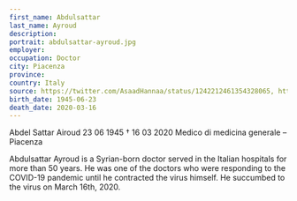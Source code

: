 ```yaml
---
first_name: Abdulsattar
last_name: Ayroud
description: 
portrait: abdulsattar-ayroud.jpg
employer: 
occupation: Doctor
city: Piacenza
province: 
country: Italy 
source: https://twitter.com/AsaadHannaa/status/1242212461354328065, https://portale.fnomceo.it/elenco-dei-medici-caduti-nel-corso-dellepidemia-di-covid-19/
birth_date: 1945-06-23
death_date: 2020-03-16
---
```


Abdel Sattar Airoud 23 06 1945 † 16 03 2020
Medico di medicina generale – Piacenza

Abdulsattar Ayroud is a Syrian-born doctor served in the Italian hospitals for more than 50 years. He was one of the doctors who were responding to the COVID-19 pandemic until he contracted the virus himself. He succumbed to the virus on March 16th, 2020.